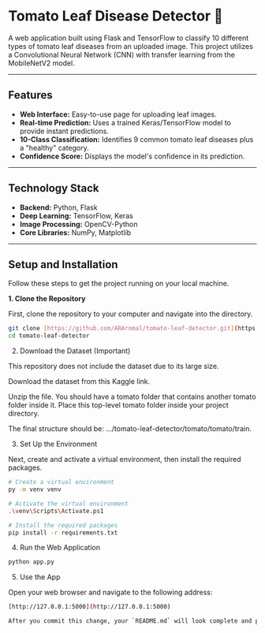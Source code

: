 # Tomato Leaf Disease Detector 🍅

A web application built using Flask and TensorFlow to classify 10 different types of tomato leaf diseases from an uploaded image. This project utilizes a Convolutional Neural Network (CNN) with transfer learning from the MobileNetV2 model.

---

## Features

-   **Web Interface:** Easy-to-use page for uploading leaf images.
-   **Real-time Prediction:** Uses a trained Keras/TensorFlow model to provide instant predictions.
-   **10-Class Classification:** Identifies 9 common tomato leaf diseases plus a "healthy" category.
-   **Confidence Score:** Displays the model's confidence in its prediction.

---

## Technology Stack

-   **Backend:** Python, Flask
-   **Deep Learning:** TensorFlow, Keras
-   **Image Processing:** OpenCV-Python
-   **Core Libraries:** NumPy, Matplotlib

---
## Setup and Installation

Follow these steps to get the project running on your local machine.

**1. Clone the Repository**

First, clone the repository to your computer and navigate into the directory.
```bash
git clone [https://github.com/ARAromal/tomato-leaf-detector.git](https://github.com/ARAromal/tomato-leaf-detector.git)
cd tomato-leaf-detector
```

2. Download the Dataset (Important)

This repository does not include the dataset due to its large size.

Download the dataset from this Kaggle link.

Unzip the file. You should have a tomato folder that contains another tomato folder inside it. Place this top-level tomato folder inside your project directory.

The final structure should be: .../tomato-leaf-detector/tomato/tomato/train.

3. Set Up the Environment

Next, create and activate a virtual environment, then install the required packages.

```bash
# Create a virtual environment
py -m venv venv

# Activate the virtual environment
.\venv\Scripts\Activate.ps1

# Install the required packages
pip install -r requirements.txt
```

4. Run the Web Application

```bash
python app.py
```

5. Use the App

Open your web browser and navigate to the following address:
```bash
[http://127.0.0.1:5000](http://127.0.0.1:5000)
```
```bash
After you commit this change, your `README.md` will look complete and professional. ✅
```
